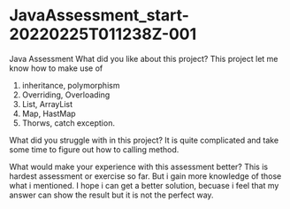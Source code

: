 # JavaAssessment_start-20220225T011238Z-001
Java Assessment
What did you like about this project?
This project let me know how to make use of
1. inheritance, polymorphism
2. Overriding, Overloading
3. List, ArrayList
4. Map, HastMap
5. Thorws, catch exception. 

What did you struggle with in this project?
It is quite complicated and take some time to figure out how to calling method.

What would make your experience with this assessment better?
This is hardest assessment or exercise so far. But i gain more knowledge of those what i mentioned. 
I hope i can get a better solution, becuase i feel that my answer can show the result but it is not the perfect way.
